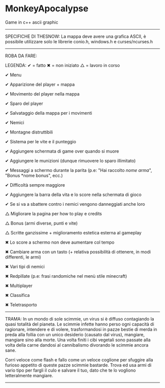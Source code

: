# MonkeyApocalypse
Game in c++ ascii graphic

---------------------------------------------------------------------------------------------------------------------------------------------------------------------------------

SPECIFICHE DI THESNOW:
La mappa deve avere una grafica ASCII, è possibile utilizzare solo le librerie conio.h, windows.h e curses/ncurses.h

---------------------------------------------------------------------------------------------------------------------------------------------------------------------------------

ROBA DA FARE:

LEGENDA:
  ✔ = fatto
  ✖ = non iniziato
  △ = lavoro in corso

✔ Menu
 
✔ Apparizione del player + mappa

✔ Movimento del player nella mappa

✔ Sparo del player

✔ Salvataggio della mappa per i movimenti

✔ Nemici

✔ Montagne distruttibili

✔ Sistema per le vite e il punteggio

✔ Aggiungere schermata di game over quando si muore

✔ Aggiungere le munizioni (dunque rimuovere lo sparo illimitato)

✔ Messaggi a schermo durante la parita (p.e: "Hai raccolto *nome arma*", "Bonus *nome bonus", ecc.)

✔ Difficoltà sempre maggiore

✔ Aggiungere la barra della vita e lo score nella schermata di gioco

✔ Se si va a sbattere contro i nemici vengono danneggiati anche loro 

△ Migliorare la pagina per how to play e credits

△ Bonus (armi diverse, punti e vite)

△ Scritte ganzissime + miglioramento estetica esterna al gameplay


✖ Lo score a schermo non deve aumentare col tempo

✖ Cambiare arma con un tasto (+ relativa possibilità di ottenere, in modi differenti, le armi)

✖ Vari tipi di nemici

✖ Redpillate (p.e: frasi randomiche nel menù stile minecraft)

✖ Multiplayer

✖ Classifica

✖ Teletrasporto

-----------------------------------------------------------------------------------------------------------------------------------------

TRAMA:
  In un mondo di sole scimmie, un virus si è diffuso contagiando la quasi totalità del pianeta.
  Le scimmie infette hanno perso ogni capacità di ragionare, intendere e di volere, trasformandosi in pazze bestie di merda in preda alla follia con un unico desiderio (causato dal virus), mangiare, mangiare sino alla morte.
  Una volta finiti i cibi vegetali sono passate alla volta della carne dandosi al cannibalismo divorando le scimmie ancora sane.

  Corri veloce come flash e fallo come un veloce coglione per sfuggire alla furioso appetito di queste pazze scimmie bastarde. 
  Trova ed usa armi di vario tipo per fargli il culo e salvare il tuo, dato che te lo vogliono letteralmente mangiare.

-----------------------------------------------------------------------------------------------------------------------------------------

